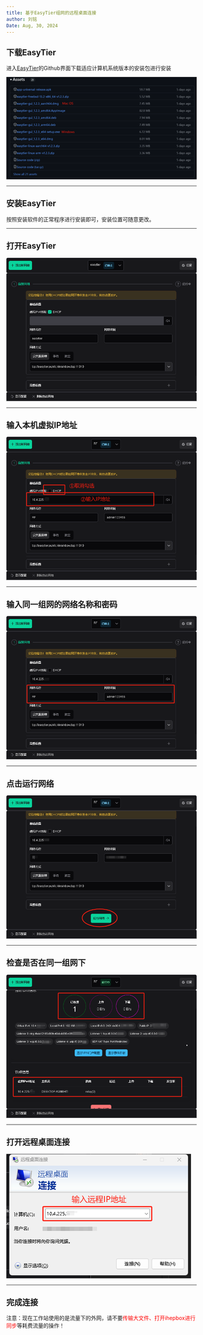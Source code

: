 ```yaml
---
title: 基于EasyTier组网的远程桌面连接
author: 刘铭
Date: Aug, 30, 2024
---
```


## 下载EasyTier

进入[EasyTier](https://github.com/EasyTier/EasyTier/releases)的Github界面下载适应计算机系统版本的安装包进行安装

![Download](EasyTier_Download.png)

----

## 安装EasyTier

按照安装软件的正常程序进行安装即可，安装位置可随意更改。

----

## 打开EasyTier

![EasyTier GUI](EasyTier_GUI.png)

----

## 输入本机虚拟IP地址

![更改IP地址](Input_IP.png)

----

## 输入同一组网的网络名称和密码

![同一组网账号密码](EasyTier_Password.png)

----

## 点击运行网络

![Start](EasyTier_Start.png)

----

## 检查是否在同一组网下

![Check](EasyTier_Check.png)  

----

## 打开远程桌面连接

![Remote Desktop Connect](RDC.png)

----

## 完成连接

注意：现在工作站使用的是流量下的外网，请不要<span style="color:red">传输大文件、打开ihepbox进行同步</span>等耗费流量的操作！